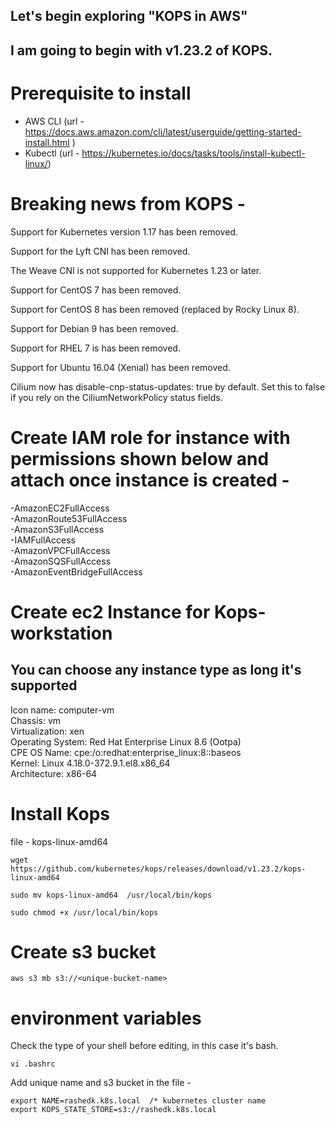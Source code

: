 ## Let's begin exploring "KOPS in AWS"


## I am going to begin with v1.23.2 of KOPS.

# Prerequisite to install
 - AWS CLI (url -https://docs.aws.amazon.com/cli/latest/userguide/getting-started-install.html )
 - Kubectl (url - https://kubernetes.io/docs/tasks/tools/install-kubectl-linux/)

# Breaking news from KOPS - 
Support for Kubernetes version 1.17 has been removed.

Support for the Lyft CNI has been removed.

The Weave CNI is not supported for Kubernetes 1.23 or later.

Support for CentOS 7 has been removed.

Support for CentOS 8 has been removed (replaced by Rocky Linux 8).

Support for Debian 9 has been removed.

Support for RHEL 7 is has been removed.

Support for Ubuntu 16.04 (Xenial) has been removed.

Cilium now has disable-cnp-status-updates: true by default. Set this to false if you rely on the CiliumNetworkPolicy status fields.


# Create IAM role for instance with permissions shown below and attach once instance is created -
  -AmazonEC2FullAccess
  <br />
  -AmazonRoute53FullAccess
  <br />
  -AmazonS3FullAccess
  <br />
  -IAMFullAccess
  <br />
  -AmazonVPCFullAccess
  <br />
  -AmazonSQSFullAccess
  <br />
  -AmazonEventBridgeFullAccess


# Create ec2 Instance for Kops-workstation 
## You can choose any instance type as long it's supported
  Icon name: computer-vm 
  <br />
           Chassis: vm 
           <br />
    Virtualization: xen
    <br /> 
  Operating System: Red Hat Enterprise Linux 8.6 (Ootpa) 
  <br />
       CPE OS Name: cpe:/o:redhat:enterprise_linux:8::baseos
       <br /> 
            Kernel: Linux 4.18.0-372.9.1.el8.x86_64
            <br /> 
      Architecture: x86-64 


# Install Kops
file -  kops-linux-amd64

```
wget https://github.com/kubernetes/kops/releases/download/v1.23.2/kops-linux-amd64

sudo mv kops-linux-amd64  /usr/local/bin/kops

sudo chmod +x /usr/local/bin/kops
```  

# Create s3 bucket 

```
aws s3 mb s3://<unique-bucket-name>
```

# environment variables

Check the type of your shell before editing, in this case it's bash. 

```
vi .bashrc

```
Add unique name and s3 bucket in the file - 

```
export NAME=rashedk.k8s.local  /* kubernetes cluster name 
export KOPS_STATE_STORE=s3://rashedk.k8s.local
```







